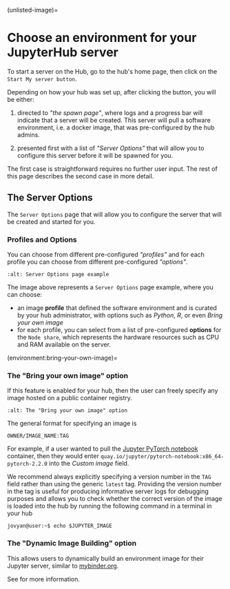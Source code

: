(unlisted-image)=
# Choose an environment for your JupyterHub server

To start a server on the Hub, go to the hub's home page, then click on the `Start My server button`.

Depending on how your hub was set up, after clicking the button, you will be either:

1. directed to _"the spawn page"_, where logs and a progress bar will indicate that a server will be created. This server will pull a software environment, i.e. a docker image, that was pre-configured by the hub admins.

2. presented first with a list of _"Server Options"_ that will allow you to configure this server before it will be spawned for you.

The first case is straightforward requires no further user input. The rest of this page describes the second case in more detail.

## The Server Options

The `Server Options` page that will allow you to configure the server that will be created and started for you.

### Profiles and Options

You can choose from different pre-configured _"profiles"_ and for each profile you can choose from different pre-configured _"options"_.

```{figure} ../../images/server-options.jpeg
:alt: Server Options page example
```

The image above represents a `Server Options` page example, where you can choose:

- an image **profile** that defined the software environment and is curated by your hub administrator, with options such as _Python_, _R_, or even _Bring your own image_
- for each profile, you can select from a list of pre-configured **options** for the `Node share`, which represents the hardware resources such as CPU and RAM available on the server.

(environment:bring-your-own-image)=
### The "Bring your own image" option

If this feature is enabled for your hub, then the user can freely specify any image hosted on a public container registry.

```{figure} ../../images/bring-your-own-image.png
:alt: The "Bring your own image" option
```

The general format for specifying an image is

```shell
OWNER/IMAGE_NAME:TAG
```

For example, if a user wanted to pull the [Jupyter PyTorch notebook](https://jupyter-docker-stacks.readthedocs.io/en/latest/using/selecting.html#jupyter-pytorch-notebook) container, then they would enter `quay.io/jupyter/pytorch-notebook:x86_64-pytorch-2.2.0` into the *Custom image* field.

We recommend always explicitly specifying a version number in the `TAG` field rather than using the generic `latest` tag. Providing the version number in the tag is useful for producing informative server logs for debugging purposes and allows you to check whether the correct version of the image is loaded into the hub by running the following command in a terminal in your hub

```shell
jovyan@user:~$ echo $JUPYTER_IMAGE
```

### The "Dynamic Image Building" option

This allows users to dynamically build an environment image for their Jupyter server, similar to [mybinder.org](https://mybinder.org).

See [](./dynamic-imagebuilding.md) for more information.
